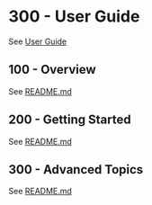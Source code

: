 # 300 - User Guide 

See [User Guide](https://genesis-world.readthedocs.io/en/latest/user_guide/index.html)

## 100 - Overview

See [README.md](./100/README.md)

## 200 - Getting Started

See [README.md](./200/README.md)

## 300 - Advanced Topics

See [README.md](./300/README.md)